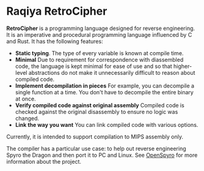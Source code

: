# Raqiya RetroCipher

**RetroCipher** is a programming language designed for reverse engineering. It is an imperative and procedural programming language influenced by C and Rust. It has the following features:

- **Static typing**. The type of every variable is known at compile time.
- **Minimal** Due to requirement for correspondence with diassembled code, the language is kept minimal for ease of use and so that higher-level abstractions do not make it unnecessarily difficult to reason about compiled code.
- **Implement decompilation in pieces** For example, you can decompile a single function at a time. You don't have to decompile the entire binary at once.
- **Verify compiled code against original assembly** Compiled code is checked against the original disassembly to ensure no logic was changed.
- **Link the way you want** You can link compiled code with various options.

Currently, it is intended to support compilation to MIPS assembly only.

The compiler has a particular use case: to help out reverse engineering Spyro the Dragon and then port it to PC and Linux. See [OpenSpyro](https://github.com/Henri-Mikael-Korpela/open-spyro) for more information about the project.